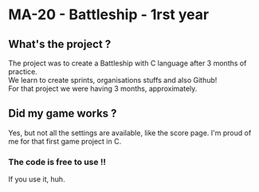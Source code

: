 # MA-20 - Battleship - 1rst year

## What's the project ?

The project was to create a Battleship with C language after 3 months of practice.   
We learn to create sprints, organisations stuffs and also Github!   
For that project we were having 3 months, approximately.   

## Did my game works ?

Yes, but not all the settings are available, like the score page.
I'm proud of me for that first game project in C.

### The code is free to use !!
If you use it, huh.
